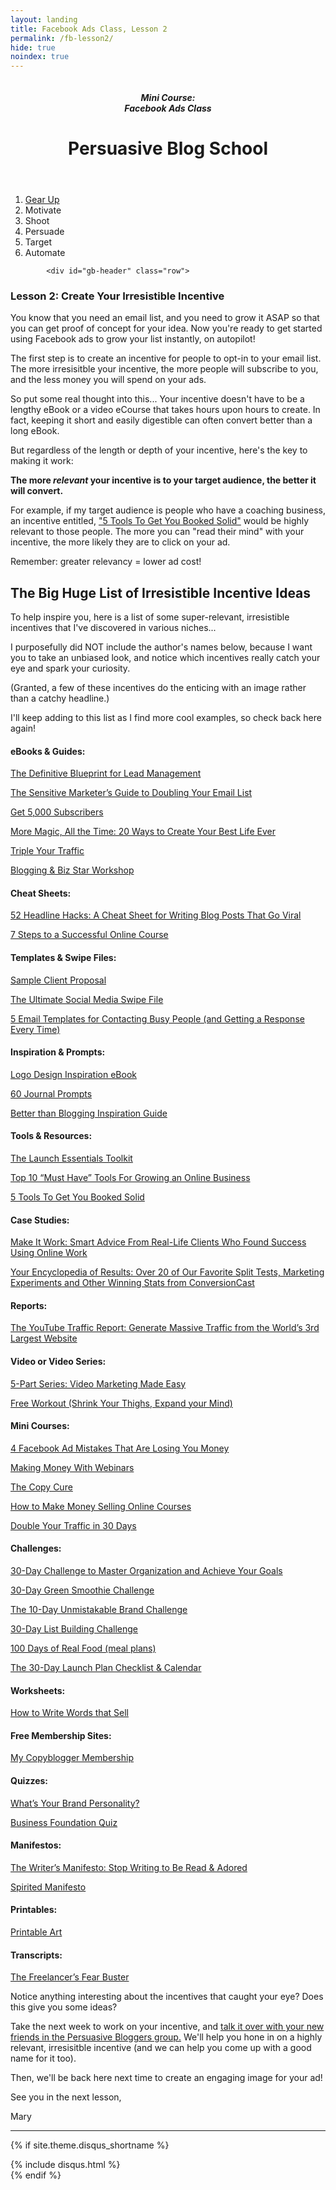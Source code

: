 ```yaml
---
layout: landing
title: Facebook Ads Class, Lesson 2
permalink: /fb-lesson2/
hide: true
noindex: true
---
```


<div class="container-fluid">
<header class="course-header">

<div class="branding">
<img class="avatar" src="/img/fb.png" alt="">
<h5 class="float-left course-title">Mini Course:<br>Facebook Ads Class</h5>
<h1 class="site-title float-right">Persuasive Blog School</h1>
</div>
</header>

<div style="clear: both;"></div>

<ol class="progtrckr" data-progtrckr-steps="6">
    <li class="progtrckr-done-green"><a href="/fb-lesson1">Gear Up</a></li><!--
 --><li class="progtrckr-done-green">Motivate</li><!--
 --><li class="progtrckr-todo">Shoot</li><!--
 --><li class="progtrckr-todo">Persuade</li><!--
  --><li class="progtrckr-todo">Target</li><!--
 --><li class="progtrckr-todo">Automate</li>
</ol>

            <div id="gb-header" class="row">
<h3 class="no-padding-top no-padding-bottom margin-0">Lesson 2: Create Your Irresistible Incentive</h3>
            </div>


<div class="padding-regular">

<div class="text-align-left">
<p>You know that you need an email list, and you need to grow it ASAP so that you can get proof of concept for your idea. Now you're ready to get started using Facebook ads to grow your list instantly, on autopilot!</p>
<p>The first step is to create an incentive for people to opt-in to your email list. The more irresisitble your incentive, the more people will subscribe to you, and the less money you will spend on your ads.</p>
<p>So put some real thought into this... Your incentive doesn't have to be a lengthy eBook or a video eCourse that takes hours upon hours to create. In fact, keeping it short and easily digestible can often convert better than a long eBook.
<p>But regardless of the length or depth of your incentive, here's the key to making it work:</p>

<div class="green-box">
<p><strong>The more <em>relevant</em> your incentive is to your target audience, the better it will convert.</strong></p>
</div>

<p>For example, if my target audience is people who have a coaching business, an incentive entitled, <a href="http://www.michaelport.com/">"5 Tools To Get You Booked Solid"</a> would be highly relevant to those people. The more you can "read their mind" with your incentive, the more likely they are to click on your ad.</p>
<p>Remember: greater relevancy = lower ad cost!</p>

<h2>The Big Huge List of Irresistible Incentive Ideas</h2>

<p>To help inspire you, here is a list of some super-relevant, irresistible incentives that I've discovered in various niches...</p>
<p>I purposefully did NOT include the author's names below, because I want you to take an unbiased look, and notice which incentives really catch your eye and spark your curiosity.</p>
<p>(Granted, a few of these incentives do the enticing with an image rather than a catchy headline.)</p>
<p>I'll keep adding to this list as I find more cool examples, so check back here again!</p>

<h4>eBooks & Guides:</h4>

<p><a href="http://offers.hubspot.com/blueprint-lead-management">The Definitive Blueprint for Lead Management</a></p>

<p><a href="http://nathalielussier.com/">The Sensitive Marketer’s Guide to Doubling Your Email List</a></p>

<p><a href="http://socialtriggers.com/">Get 5,000 Subscribers</a></p>

<p><a href="http://inspacesbetween.com/things-i-love/">More Magic, All the Time: 20 Ways to Create Your Best Life Ever</a></p>

<p><a href="http://www.coachingblueprint.com/begin/">Triple Your Traffic</a></p>

<p><a href="http://leoniedawson.com/">Blogging & Biz Star Workshop</a></p>

<h4>Cheat Sheets:</h4>

<p><a href="http://boostblogtraffic.com/headline-hacks/">52 Headline Hacks: A Cheat Sheet for Writing Blog Posts That Go Viral</a></p>

<p><a href="http://www.therisetothetop.com/">7 Steps to a Successful Online Course</a></p>

<h4>Templates & Swipe Files:</h4>

<p><a href="https://www.bidsketch.com/">Sample Client Proposal</a></p>

<p><a href="http://www.digitalmarketer.com/get-more-clicks-from-social-media/">The Ultimate Social Media Swipe File</a></p>

<p><a href="http://smartbusinessrevolution.com/">5 Email Templates for Contacting Busy People (and Getting a Response Every Time)</a></p>

<h4>Inspiration & Prompts:</h4>

<p><a href="http://justcreative.com/">Logo Design Inspiration eBook</a></p>

<p><a href="http://inspacesbetween.com/things-i-love/">60 Journal Prompts</a></p>

<p><a href="http://www.coachingblueprint.com/begin/">Better than Blogging Inspiration Guide</a></p>

<h4>Tools & Resources:</h4>

<p><a href="http://www.annesamoilov.com/launch-toolkit/">The Launch Essentials Toolkit</a></p>

<p><a href="http://www.melanieduncan.com/">Top 10 “Must Have” Tools For Growing an Online Business</a></p>

<p><a href="http://www.michaelport.com/">5 Tools To Get You Booked Solid</a></p>

<h4>Case Studies:</h4>

<p><a href="https://d1u2uhea8ugy8e.cloudfront.net/cms_page_media/650/eBook_080213.pdf">Make It Work: Smart Advice From Real-Life Clients Who Found Success Using Online Work</a></p>

<p><a href="http://blog.leadpages.net/ab-test-which-headline-increased-opt-ins-38-25/">Your Encyclopedia of Results: Over 20 of Our Favorite Split Tests, Marketing Experiments and Other Winning Stats from ConversionCast</a></p>

<h4>Reports:</h4>

<p><a href="http://www.jameswedmore.com/free-videos/">The YouTube Traffic Report: Generate Massive Traffic from the World’s 3rd Largest Website</a></p>

<h4>Video or Video Series:</h4>

<p><a href="http://www.jameswedmore.com/free-videos/">5-Part Series: Video Marketing Made Easy</a></p>

<p><a href="http://erinstutland.com/freebie/">Free Workout (Shrink Your Thighs, Expand your Mind)</a></p>

<h4>Mini Courses:</h4>

<p><a href="http://rickmulready.com/">4 Facebook Ad Mistakes That Are Losing You Money</a></p>

<p><a href="http://kimraluna.com/">Making Money With Webinars</a></p>

<p><a href="http://thecopycure.com/">The Copy Cure</a></p>

<p><a href="http://socialtriggers.com/">How to Make Money Selling Online Courses</a></p>

<p><a href="http://www.quicksprout.com/blog/">Double Your Traffic in 30 Days</a></p>

<h4>Challenges:</h4>

<p><a href="http://www.30daypush.com/">30-Day Challenge to Master Organization and Achieve Your Goals</a></p>

<p><a href="http://simplegreensmoothies.com/30-day-challenge">30-Day Green Smoothie Challenge</a></p>

<p><a href="http://freshbysian.com/brand-challenge">The 10-Day Unmistakable Brand Challenge</a></p>

<p><a href="http://30daylistbuildingchallenge.com/">30-Day List Building Challenge</a></p>

<p><a href="http://www.100daysofrealfood.com/our-free-meal-plans/">100 Days of Real Food (meal plans)</a></p>

<p><a href="http://www.launchyourcourse.com/">The 30-Day Launch Plan Checklist & Calendar</a></p>

<h4>Worksheets:</h4>

<p><a href="http://socialtriggers.com/">How to Write Words that Sell</a></p>

<h4>Free Membership Sites:</h4>

<p><a href="http://my.copyblogger.com/free-membership/">My Copyblogger Membership</a></p>

<h4>Quizzes:</h4>

<p><a href="http://kayeputnam.com/brandality-quiz/">What’s Your Brand Personality?</a></p>

<p><a href="http://niceops.com/resource-quiz/">Business Foundation Quiz</a></p>

<h4>Manifestos:</h4>

<p><a href="http://goinswriter.com/writers-manifesto/">The Writer’s Manifesto: Stop Writing to Be Read & Adored</a></p>

<p><a href="http://inspacesbetween.com/things-i-love/">Spirited Manifesto</a></p>

<h4>Printables:</h4>

<p><a href="http://www.thedarlingtree.com/">Printable Art</a></p>

<h4>Transcripts:</h4>

<p><a href="http://www.makealivingwriting.com/free-report/">The Freelancer’s Fear Buster</a></p>

<p>Notice anything interesting about the incentives that caught your eye? Does this give you some ideas?</p>
<p>Take the next week to work on your incentive, and <a href="https://www.facebook.com/groups/persuasiveblog/">talk it over with your new friends in the Persuasive Bloggers group.</a> We'll help you hone in on a highly relevant, irresisitble incentive (and we can help you come up with a good name for it too).</p>
<p>Then, we'll be back here next time to create an engaging image for your ad!</p>

<p>See you in the next lesson,</p>
<p>Mary</p>

</div>
</div>

<hr>

<!-- Disqus -->
{% if site.theme.disqus_shortname %}
<div class="comments">
  {% include disqus.html %}
</div>
{% endif %}

</div>

